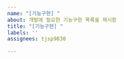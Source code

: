 ```yaml
---
name: "[기능구현] "
about: 개발에 필요한 기능구현 목록을 제시함
title: "[기능구현] "
labels: ''
assignees: tjsp9830

---
```



